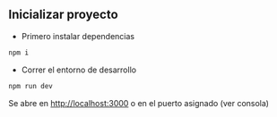 ## Inicializar proyecto

- Primero instalar dependencias

```bash
npm i
```

- Correr el entorno de desarrollo

```bash
npm run dev
```

Se abre en [http://localhost:3000](http://localhost:3000) o en el puerto asignado (ver consola)